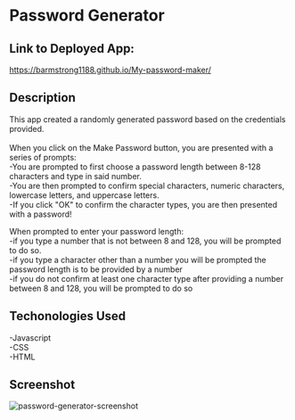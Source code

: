 # Password Generator


## Link to Deployed App:
https://barmstrong1188.github.io/My-password-maker/

## Description
This app created a randomly generated password based on the credentials provided.
<br><br>
When you click on the Make Password button, you are presented with a series of prompts:<br>
-You are prompted to first choose a password length between 8-128 characters and type in said number.<br>
-You are then prompted to confirm special characters, numeric characters, lowercase letters, and uppercase letters.<br>
-If you click "OK" to confirm the character types, you are then presented with a password!<br>

When prompted to enter your password length:<br>
-if you type a number that is not between 8 and 128, you will be prompted to do so.<br>
-if you type a character other than a number you will be prompted the password length is to be provided by a number<br>
-if you do not confirm at least one character type after providing a number between 8 and 128, you will be prompted to do so<br>

## Techonologies Used
-Javascript <br>
-CSS <br>
-HTML 

## Screenshot
![password-generator-screenshot](https://user-images.githubusercontent.com/65680645/84585948-dff7e200-ade2-11ea-8ce2-31a51ec146ee.png)

